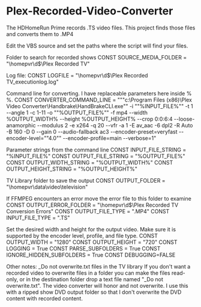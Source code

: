# Plex-Recorded-Video-Converter
The HDHomeRun Prime records .TS video files. This project finds those files and converts them to .MP4


Edit the VBS source and set the paths where the script will find your files.

Folder to search for recorded shows
CONST SOURCE_MEDIA_FOLDER = "\\homepvr\d$\Plex Recorded TV\"

Log file:
CONST LOGFILE = "\\homepvr\d$\Plex Recorded TV\_executionlog.log"

Command line for converting. I have replaceable parameters here inside % %.
CONST CONVERTER_COMMAND_LINE = """c:\Program Files (x86)\Plex Video Converter\Handbrake\HandBrakeCLI.exe"" -i ""%INPUT_FILE%"" -t 1 --angle 1 -c 1-11 -o ""%OUTPUT_FILE%""  -f mp4 --width %OUTPUT_WIDTH% --height %OUTPUT_HEIGHT% --crop 0:0:6:4 --loose-anamorphic  --modulus 2 -e x264 -q 20 --vfr -a 1 -E av_aac -6 dpl2 -R Auto -B 160 -D 0 --gain 0 --audio-fallback ac3  --encoder-preset=veryfast  --encoder-level=""4.0""  --encoder-profile=main  --verbose=1"

Parameter strings from the command line
CONST INPUT_FILE_STRING = "%INPUT_FILE%"
CONST OUTPUT_FILE_STRING = "%OUTPUT_FILE%"
CONST OUTPUT_WIDTH_STRING = "%OUTPUT_WIDTH%"
CONST OUTPUT_HEIGHT_STRING = "%OUTPUT_HEIGHT%"

TV Library folder to save the output
CONST OUTPUT_FOLDER = "\\homepvr\data\video\television\"

If FFMPEG encounters an error move the error file to this folder to examine 
CONST OUTPUT_ERROR_FOLDER = "\\homepvr\d$\Plex Recorded TV Conversion Errors\"
CONST OUTPUT_FILE_TYPE = ".MP4"
CONST INPUT_FILE_TYPE = ".TS"

Set the desired width and height for the output video. Make sure it is supported by the encoder level, profile, and file type.
CONST OUTPUT_WIDTH = "1280"
CONST OUTPUT_HEIGHT = "720"
CONST LOGGING = True
CONST PARSE_SUBFOLDERS = True
CONST IGNORE_HIDDEN_SUBFOLDERS = True
CONST DEBUGGING=FALSE

Other notes:
_Do not overwrite.txt files in the TV library
If you don't want a recorded video to overwrite files in a folder you can make the files read-only, or in the destination folder drop a text file named "_Do not overwrite.txt". The video converter will honor and not overwrite. I use this with a ripped show DVD output folder so that I don't overwrite the DVD content with recorded content.

